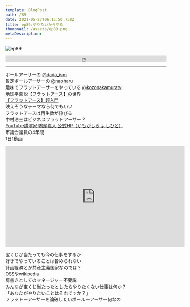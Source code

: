 ```yaml
---  
template: BlogPost  
path: /89
date: 2021-05-27T06:15:50.738Z  
title: ep89:やりたいからやる
thumbnail: /assets/ep89.png
metaDescription:  
---  
```

![ep89](/assets/ep89.png)  


<iframe width="100%" height="20" scrolling="no" frameborder="no" allow="autoplay" src="https://w.soundcloud.com/player/?url=https%3A//api.soundcloud.com/tracks/1056971779&color=%23ff5500&inverse=false&auto_play=false&show_user=true"></iframe>  

***  



ボールアーサーの [@dada_ism](https://twitter.com/dada_ism)  
暫定ボールアーサーの [@naoharu](https://twitter.com/naoharu)  
趣味でフラットアーサーをやっている [@kozonakamuratv](https://twitter.com/kozonakamuratv)  
[地球平面説【フラットアース】の世界](https://www.amazon.co.jp/dp/4864719551/)  
[【フラットアース】超入門](https://www.amazon.co.jp/dp/486471956X)  
映えそうなテーマなら何でもいい  
フラットアースは再生数が伸びる  
中村浩三はビジネスフラットアーサー？  
[YouTube講演家 鴨頭嘉人 公式HP（かもがしら よしひと）](https://kamogashira.com/)  
市議会議員の4年間  
1日1動画  

<iframe width="560" height="315" src="https://www.youtube.com/embed/uec4lJtaBsY" title="YouTube video player" frameborder="0" allow="accelerometer; autoplay; clipboard-write; encrypted-media; gyroscope; picture-in-picture" allowfullscreen></iframe>  

宝くじが当たっても今の仕事をするか  
好きでやっていることは咎められない  
計画経済とか共産主義国家なのでは？  
OSSやwikipedia  
肩書きとしてのマネージャー不要説  
みんなが宝くじ当たったとしたらやりたくない仕事は何か？  
「あなたがやりたいことはそれですか？」  
フラットーアーサーを論破したいボールーアーサー何なの  

